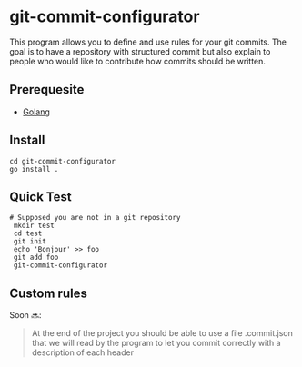 # git-commit-configurator

This program allows you to define and use rules for your git commits. The goal is to have a repository with structured commit but also explain to people who would like to contribute how commits should be written.

## Prerequesite

- [Golang](https://golang.org/)

## Install

```shell
cd git-commit-configurator
go install .
```

## Quick Test

```shell
# Supposed you are not in a git repository
 mkdir test
 cd test
 git init
 echo 'Bonjour' >> foo
 git add foo
 git-commit-configurator
```

## Custom rules

Soon 🔜:
> At the end of the project you should be able to use a file .commit.json that we will read by the program to let you commit correctly with a description of each header